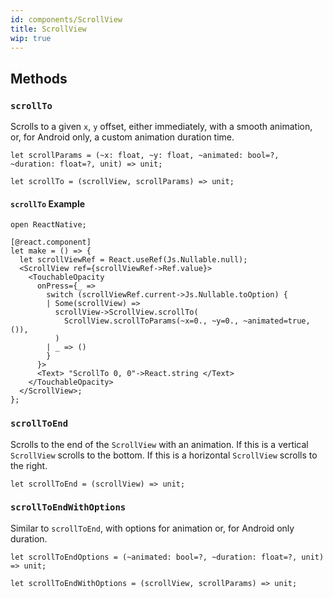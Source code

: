 ```yaml
---
id: components/ScrollView
title: ScrollView
wip: true
---
```


## Methods

### `scrollTo`

Scrolls to a given `x`, `y` offset, either immediately, with a smooth animation,
or, for Android only, a custom animation duration time.

```reason
let scrollParams = (~x: float, ~y: float, ~animated: bool=?, ~duration: float=?, unit) => unit;

let scrollTo = (scrollView, scrollParams) => unit;
```

#### `scrollTo` Example

```reason
open ReactNative;

[@react.component]
let make = () => {
  let scrollViewRef = React.useRef(Js.Nullable.null);
  <ScrollView ref={scrollViewRef->Ref.value}>
    <TouchableOpacity
      onPress={_ =>
        switch (scrollViewRef.current->Js.Nullable.toOption) {
        | Some(scrollView) =>
          scrollView->ScrollView.scrollTo(
            ScrollView.scrollToParams(~x=0., ~y=0., ~animated=true, ()),
          )
        | _ => ()
        }
      }>
      <Text> "ScrollTo 0, 0"->React.string </Text>
    </TouchableOpacity>
  </ScrollView>;
};
```

### `scrollToEnd`

Scrolls to the end of the `ScrollView` with an animation. If this is a vertical
`ScrollView` scrolls to the bottom. If this is a horizontal `ScrollView` scrolls
to the right.

```reason
let scrollToEnd = (scrollView) => unit;
```

### `scrollToEndWithOptions`

Similar to `scrollToEnd`, with options for animation or, for Android only
duration.

```reason
let scrollToEndOptions = (~animated: bool=?, ~duration: float=?, unit) => unit;

let scrollToEndWithOptions = (scrollView, scrollParams) => unit;
```
